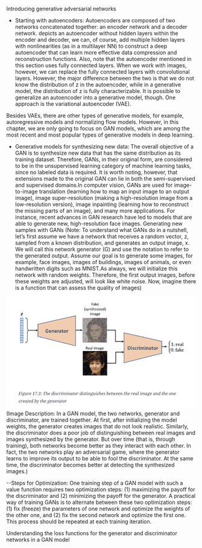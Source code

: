 Introducing generative adversarial networks

- Starting with autoencoders: Autoencoders are composed of two networks concatenated together: an encoder network and a decoder network. depicts an autoencoder without hidden layers within the encoder and decoder, we can, of course, add multiple hidden layers with nonlinearities (as in a multilayer NN) to construct a deep autoencoder that can learn more effective data compression and reconstruction functions. Also, note that the autoencoder mentioned in this section uses fully connected layers. When we work with images, however, we can replace the fully connected layers with convolutional layers. However, the major difference between the two is that we do not know the distribution of z in the autoencoder, while in a generative model, the distribution of z is fully characterizable. It is possible to generalize an autoencoder into a generative model, though. One approach is the variational autoencoder (VAE).

Besides VAEs, there are other types of generative models, for example, autoregressive models and normalizing flow models. However, in this chapter, we are only going to focus on GAN models, which are among the most recent and most popular types of generative models in deep learning.

- Generative models for synthesizing new data: The overall objective of a GAN is to synthesize new data that has the same distribution as its training dataset. Therefore, GANs, in their original form, are considered to be in the unsupervised learning category of machine learning tasks, since no labeled data is required. It is worth noting, however, that extensions made to the original GAN can lie in both the semi-supervised and supervised domains.In computer vision, GANs are used for image-to-image translation (learning how to map an input image to an output image), image super-resolution (making a high-resolution image from a low-resolution version), image inpainting (learning how to reconstruct the missing parts of an image), and many more applications. For instance, recent advances in GAN research have led to models that are able to generate new, high-resolution face images. 
Generating new samples with GANs
(Note: To understand what GANs do in a nutshell, let’s first assume we have a network that receives a random vector, z, sampled from a known distribution, and generates an output image, x. We will call this network generator (G) and use the notation  to refer to the generated output. Assume our goal is to generate some images, for example, face images, images of buildings, images of animals, or even handwritten digits such as MNIST.As always, we will initialize this network with random weights. Therefore, the first output images, before these weights are adjusted, will look like white noise. Now, imagine there is a function that can assess the quality of images)

![11](https://github.com/andysingal/AutoEncoders/blob/main/GAN/images/Screenshot%202023-06-13%20at%2010.16.00%20AM.png)
(Image Description: In a GAN model, the two networks, generator and discriminator, are trained together. At first, after initializing the model weights, the generator creates images that do not look realistic. Similarly, the discriminator does a poor job of distinguishing between real images and images synthesized by the generator. But over time (that is, through training), both networks become better as they interact with each other. In fact, the two networks play an adversarial game, where the generator learns to improve its output to be able to fool the discriminator. At the same time, the discriminator becomes better at detecting the synthesized images.)

--Steps for Optimization: One training step of a GAN model with such a value function requires two optimization steps: (1) maximizing the payoff for the discriminator and (2) minimizing the payoff for the generator. A practical way of training GANs is to alternate between these two optimization steps: (1) fix (freeze) the parameters of one network and optimize the weights of the other one, and (2) fix the second network and optimize the first one. This process should be repeated at each training iteration. 

Understanding the loss functions for the generator and discriminator networks in a GAN model
